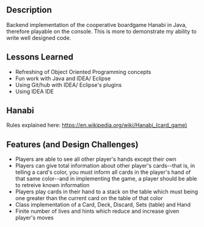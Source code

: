 ## Description
Backend implementation of the cooperative boardgame Hanabi in Java, therefore playable on the console. This is more to demonstrate my ability to write well designed code.

## Lessons Learned
 - Refreshing of Object Oriented Programming concepts
 - Fun work with Java and IDEA/ Eclipse
 - Using Git/hub with IDEA/ Eclipse's plugins
 - Using IDEA IDE
 
## Hanabi
Rules explained here: https://en.wikipedia.org/wiki/Hanabi_(card_game)

## Features (and Design Challenges)
- Players are able to see all other player's hands except their own
- Players can give total information about other player's cards--that is, in telling a card's color, you must inform all cards in the player's hand of that same color--and in implementing the game, a player should be able to retreive known information
- Players play cards in their hand to a stack on the table which must being one greater than the current card on the table of that color
- Class implementation of a Card, Deck, Discard, Sets (table) and Hand
- Finite number of lives and hints which reduce and increase given player's moves
